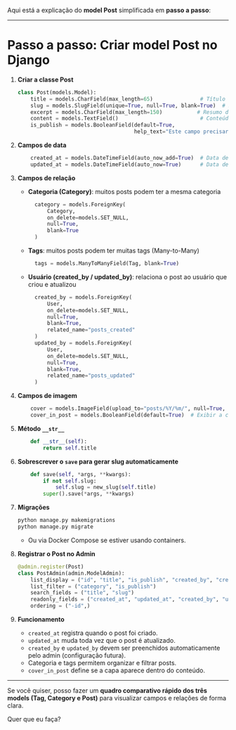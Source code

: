 Aqui está a explicação do **model Post** simplificada em **passo a passo**:

---

# Passo a passo: Criar model Post no Django

1. **Criar a classe Post**

   ```python
   class Post(models.Model):
       title = models.CharField(max_length=65)               # Título do post
       slug = models.SlugField(unique=True, null=True, blank=True)  # Slug gerado automaticamente
       excerpt = models.CharField(max_length=150)           # Resumo do post
       content = models.TextField()                          # Conteúdo em HTML
       is_publish = models.BooleanField(default=True, 
                                        help_text="Este campo precisará estar marcado para o post ser exibido publicamente.")
   ```

2. **Campos de data**

   ```python
       created_at = models.DateTimeField(auto_now_add=True)  # Data de criação (não muda)
       updated_at = models.DateTimeField(auto_now=True)      # Data de atualização (muda a cada update)
   ```

3. **Campos de relação**

   * **Categoria (Category)**: muitos posts podem ter a mesma categoria

     ```python
       category = models.ForeignKey(
           Category,
           on_delete=models.SET_NULL,
           null=True,
           blank=True
       )
     ```
   * **Tags**: muitos posts podem ter muitas tags (Many-to-Many)

     ```python
       tags = models.ManyToManyField(Tag, blank=True)
     ```
   * **Usuário (created\_by / updated\_by)**: relaciona o post ao usuário que criou e atualizou

     ```python
       created_by = models.ForeignKey(
           User,
           on_delete=models.SET_NULL,
           null=True,
           blank=True,
           related_name="posts_created"
       )
       updated_by = models.ForeignKey(
           User,
           on_delete=models.SET_NULL,
           null=True,
           blank=True,
           related_name="posts_updated"
       )
     ```

4. **Campos de imagem**

   ```python
       cover = models.ImageField(upload_to="posts/%Y/%m/", null=True, blank=True)
       cover_in_post = models.BooleanField(default=True)  # Exibir a capa dentro do conteúdo
   ```

5. **Método `__str__`**

   ```python
       def __str__(self):
           return self.title
   ```

6. **Sobrescrever o `save` para gerar slug automaticamente**

   ```python
       def save(self, *args, **kwargs):
           if not self.slug:
               self.slug = new_slug(self.title)
           super().save(*args, **kwargs)
   ```

7. **Migrações**

   ```bash
   python manage.py makemigrations
   python manage.py migrate
   ```

   * Ou via Docker Compose se estiver usando containers.

8. **Registrar o Post no Admin**

   ```python
   @admin.register(Post)
   class PostAdmin(admin.ModelAdmin):
       list_display = ("id", "title", "is_publish", "created_by", "created_at")
       list_filter = ("category", "is_publish")
       search_fields = ("title", "slug")
       readonly_fields = ("created_at", "updated_at", "created_by", "updated_by")
       ordering = ("-id",)
   ```

9. **Funcionamento**

   * `created_at` registra quando o post foi criado.
   * `updated_at` muda toda vez que o post é atualizado.
   * `created_by` e `updated_by` devem ser preenchidos automaticamente pelo admin (configuração futura).
   * Categoria e tags permitem organizar e filtrar posts.
   * `cover_in_post` define se a capa aparece dentro do conteúdo.

---

Se você quiser, posso fazer um **quadro comparativo rápido dos três models (Tag, Category e Post)** para visualizar campos e relações de forma clara.

Quer que eu faça?
